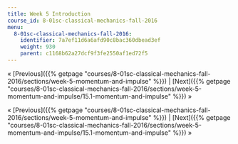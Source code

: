 ```yaml
---
title: Week 5 Introduction
course_id: 8-01sc-classical-mechanics-fall-2016
menu:
  8-01sc-classical-mechanics-fall-2016:
    identifier: 7a7ef11d6a6afd90c8bac360dbead3ef
    weight: 930
    parent: c1168b62a27dcf9f3fe2550af1ed72f5
---
```

« [Previous]({{% getpage "courses/8-01sc-classical-mechanics-fall-2016/sections/week-5-momentum-and-impulse" %}}) | [Next]({{% getpage "courses/8-01sc-classical-mechanics-fall-2016/sections/week-5-momentum-and-impulse/15.1-momentum-and-impulse" %}}) »

« [Previous]({{% getpage "courses/8-01sc-classical-mechanics-fall-2016/sections/week-5-momentum-and-impulse" %}}) | [Next]({{% getpage "courses/8-01sc-classical-mechanics-fall-2016/sections/week-5-momentum-and-impulse/15.1-momentum-and-impulse" %}}) »